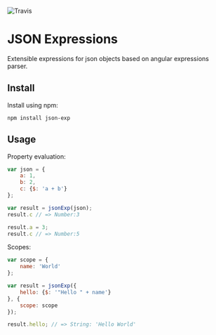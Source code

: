 ![Travis](https://img.shields.io/travis/rumkin/json-exp/master.svg)

# JSON Expressions

Extensible expressions for json objects based on angular expressions parser.

## Install

Install using npm:
```
npm install json-exp
```

## Usage

Property evaluation:

```javascript
var json = {
    a: 1,
    b: 2,
    c: {$: 'a + b'}
};

var result = jsonExp(json);
result.c // => Number:3

result.a = 3;
result.c // => Number:5
```

Scopes:

```javascript
var scope = {
    name: 'World'
};

var result = jsonExp({
    hello: {$: '"Hello " + name'}
}, {
    scope: scope
});

result.hello; // => String: 'Hello World'
```
